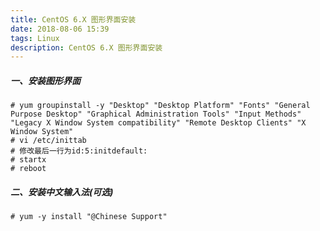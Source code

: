 ```yaml
---
title: CentOS 6.X 图形界面安装
date: 2018-08-06 15:39
tags: Linux
description: CentOS 6.X 图形界面安装
---
```

##### 一、安装图形界面
```shell
# yum groupinstall -y "Desktop" "Desktop Platform" "Fonts" "General Purpose Desktop" "Graphical Administration Tools" "Input Methods" "Legacy X Window System compatibility" "Remote Desktop Clients" "X Window System"
# vi /etc/inittab
# 修改最后一行为id:5:initdefault:
# startx
# reboot
```
##### 二、安装中文输入法(可选)
```shell
# yum -y install "@Chinese Support"
```